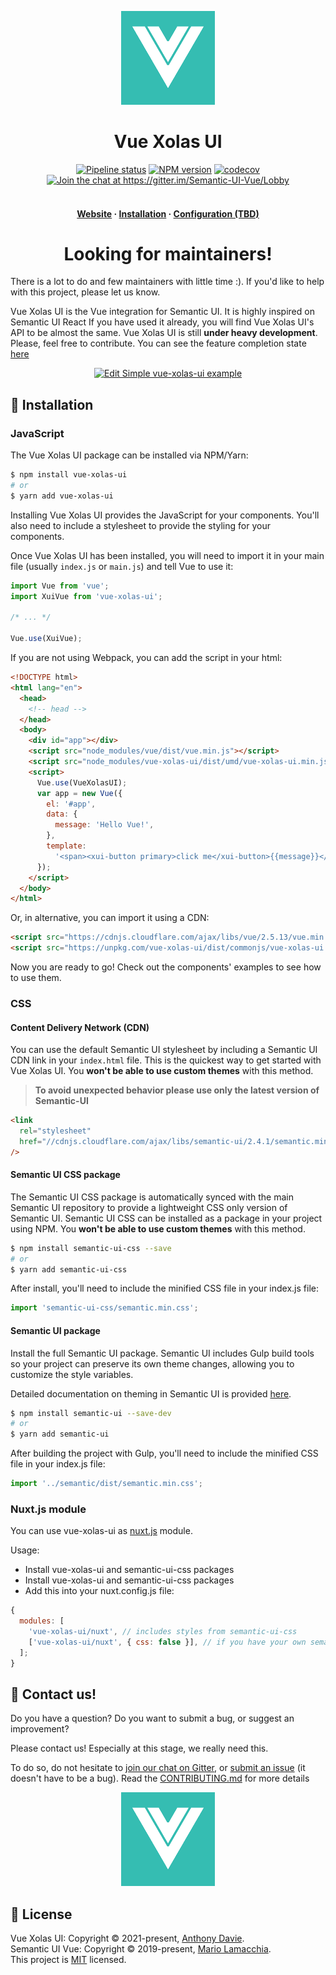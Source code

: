 <p align="center">
  <img
    src="https://raw.githubusercontent.com/Semantic-UI-Vue/Semantic-UI-Vue/master/docs/public/static/images/logo.png"
    alt="Vue Xolas UI"
  />
  <h1 align=center>Vue Xolas UI</h1>
</p>

<p align="center">
  <a href="https://github.com/xolas-co/vue-xolas-ui/actions"><img src="https://github.com/xolas-co/vue-xolas-ui/workflows/Build%20and%20Deploy/badge.svg" alt="Pipeline status"/></a>
  <a href="https://www.npmjs.com/package/vue-xolas-ui"><img src="https://badge.fury.io/js/vue-xolas-ui.svg" alt="NPM version"/></a>
  <a href="https://codecov.io/gh/Semantic-UI-Vue/Semantic-UI-Vue"><img src="https://codecov.io/gh/Semantic-UI-Vue/Semantic-UI-Vue/branch/master/graph/badge.svg" alt="codecov"/></a><br />
  <a href="https://gitter.im/Semantic-UI-Vue/Lobby"><img src="https://badges.gitter.im/Join%20Chat.svg" alt="Join the chat at https://gitter.im/Semantic-UI-Vue/Lobby"/></a>
</p>

<h4 align="center">
  <br />
  <a href="https://vue-xolas-ui.github.io">Website</a>
  ·
  <a href="#-installation">Installation</a>
  ·
  <a href="#">Configuration (TBD)</a>
</h4>

<h1 align="center">Looking for maintainers!</h1>

There is a lot to do and few maintainers with little time :). If you'd like to help with this project, please let us know.

Vue Xolas UI is the Vue integration for <a src="https://semantic-ui.com/">Semantic UI</a>. It is highly inspired on <a src="https://react.semantic-ui.com">Semantic UI React</a>
If you have used it already, you will find Vue Xolas UI's API to be almost the same. Vue Xolas UI is still **under heavy development**. Please, feel free to contribute. You can see the feature completion state [here](https://vue-xolas-ui.github.io/#/features)

<p align="center">
  <a href="https://codesandbox.io/s/618o6oy16k"><img src="https://codesandbox.io/static/img/play-codesandbox.svg" alt="Edit Simple vue-xolas-ui example"/></a>
<p>

## 🚀 Installation

### JavaScript

The Vue Xolas UI package can be installed via NPM/Yarn:

```bash
$ npm install vue-xolas-ui
# or
$ yarn add vue-xolas-ui
```

Installing Vue Xolas UI provides the JavaScript for your components. You'll also need to include a stylesheet to provide the styling for your components.

Once Vue Xolas UI has been installed, you will need to import it in your main file (usually `index.js` or `main.js`) and tell Vue to use it:

```js
import Vue from 'vue';
import XuiVue from 'vue-xolas-ui';

/* ... */

Vue.use(XuiVue);
```

If you are not using Webpack, you can add the script in your html:

```html
<!DOCTYPE html>
<html lang="en">
  <head>
    <!-- head -->
  </head>
  <body>
    <div id="app"></div>
    <script src="node_modules/vue/dist/vue.min.js"></script>
    <script src="node_modules/vue-xolas-ui/dist/umd/vue-xolas-ui.min.js"></script>
    <script>
      Vue.use(VueXolasUI);
      var app = new Vue({
        el: '#app',
        data: {
          message: 'Hello Vue!',
        },
        template:
          '<span><xui-button primary>click me</xui-button>{{message}}</span>',
      });
    </script>
  </body>
</html>
```

Or, in alternative, you can import it using a CDN:

```html
<script src="https://cdnjs.cloudflare.com/ajax/libs/vue/2.5.13/vue.min.js"></script>
<script src="https://unpkg.com/vue-xolas-ui/dist/commonjs/vue-xolas-ui.js"></script>
```

Now you are ready to go! Check out the components' examples to see how to use them.

### CSS

#### Content Delivery Network (CDN)

You can use the default Semantic UI stylesheet by including a Semantic UI CDN link in your `index.html` file.
This is the quickest way to get started with Vue Xolas UI. You **won't be able to use custom themes** with this method.

> **To avoid unexpected behavior please use only the latest version of Semantic-UI**

```html
<link
  rel="stylesheet"
  href="//cdnjs.cloudflare.com/ajax/libs/semantic-ui/2.4.1/semantic.min.css"
/>
```

#### Semantic UI CSS package

The Semantic UI CSS package is automatically synced with the main Semantic UI repository to provide a lightweight CSS only version of Semantic UI.
Semantic UI CSS can be installed as a package in your project using NPM. You **won't be able to use custom themes** with this method.

```bash
$ npm install semantic-ui-css --save
# or
$ yarn add semantic-ui-css
```

After install, you'll need to include the minified CSS file in your index.js file:

```js
import 'semantic-ui-css/semantic.min.css';
```

#### Semantic UI package

Install the full Semantic UI package.
Semantic UI includes Gulp build tools so your project can preserve its own theme changes, allowing you to customize the style variables.

Detailed documentation on theming in Semantic UI is provided [here](https://semantic-ui.com/usage/theming.html).

```bash
$ npm install semantic-ui --save-dev
# or
$ yarn add semantic-ui
```

After building the project with Gulp, you'll need to include the minified CSS file in your index.js file:

```js
import '../semantic/dist/semantic.min.css';
```

### Nuxt.js module

You can use vue-xolas-ui as [nuxt.js](https://github.com/nuxt/nuxt.js) module.

Usage:

- Install vue-xolas-ui and semantic-ui-css packages
- Install vue-xolas-ui and semantic-ui-css packages
- Add this into your nuxt.config.js file:

```js
{
  modules: [
    'vue-xolas-ui/nuxt', // includes styles from semantic-ui-css
    ['vue-xolas-ui/nuxt', { css: false }], // if you have your own semantic-ui styles
  ];
}
```

## 🤝 Contact us!

Do you have a question? Do you want to submit a bug, or suggest an improvement?

Please contact us! Especially at this stage, we really need this.

To do so, do not hesitate to [join our chat on Gitter](https://gitter.im/Semantic-UI-Vue/Lobby), or [submit an issue](https://github.com/xolas-co/vue-xolas-ui/issues/new) (it doesn't have to be a bug). Read the [CONTRIBUTING.md](https://github.com/xolas-co/vue-xolas-ui/blob/master/CONTRIBUTING.md) for more details

<p align="center">
  <img
    src="https://raw.githubusercontent.com/Semantic-UI-Vue/Semantic-UI-Vue/master/docs/public/static/images/logo.png"
    alt="Vue Xolas UI"
  />
</p>

## 📝 License

Vue Xolas UI: Copyright © 2021-present, [Anthony Davie](https://github.com/adavie1).<br>
Semantic UI Vue: Copyright © 2019-present, [Mario Lamacchia](https://github.com/mariolamacchia).<br>
This project is [MIT](https://github.com/vue-xolas-ui/vue-xolas-ui/blob/master/LICENSE.md) licensed.
